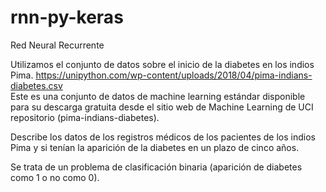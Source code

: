 # rnn-py-keras
Red Neural Recurrente

Utilizamos el conjunto de datos sobre el inicio de la diabetes 
en los indios Pima. https://unipython.com/wp-content/uploads/2018/04/pima-indians-diabetes.csv  
Este es una conjunto de datos de machine learning 
estándar disponible para su descarga gratuita desde el sitio web de 
Machine Learning de UCI repositorio (pima-indians-diabetes). 

Describe los datos de los registros médicos de los pacientes de los indios Pima 
y si tenían la aparición de la diabetes en un plazo de cinco años. 

Se trata de un problema de clasificación binaria 
(aparición de diabetes como 1 o no como 0). 
